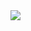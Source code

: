<!-- https://github.com/anuraghazra/github-readme-stats -->
<img align="left" src="https://github-readme-stats.vercel.app/api?username=gy-mate&show_icons=true&hide_border=true&count_private=true&include_all_commits=true" />
